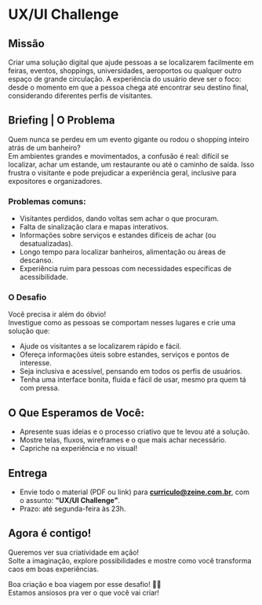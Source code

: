 # UX/UI Challenge

## Missão

Criar uma solução digital que ajude pessoas a se localizarem facilmente em feiras, eventos, shoppings, universidades, aeroportos ou qualquer outro espaço de grande circulação. A experiência do usuário deve ser o foco: desde o momento em que a pessoa chega até encontrar seu destino final, considerando diferentes perfis de visitantes.

## Briefing | O Problema

Quem nunca se perdeu em um evento gigante ou rodou o shopping inteiro atrás de um banheiro?  
Em ambientes grandes e movimentados, a confusão é real: difícil se localizar, achar um estande, um restaurante ou até o caminho de saída. Isso frustra o visitante e pode prejudicar a experiência geral, inclusive para expositores e organizadores.

### Problemas comuns:
- Visitantes perdidos, dando voltas sem achar o que procuram.
- Falta de sinalização clara e mapas interativos.
- Informações sobre serviços e estandes difíceis de achar (ou desatualizadas).
- Longo tempo para localizar banheiros, alimentação ou áreas de descanso.
- Experiência ruim para pessoas com necessidades específicas de acessibilidade.

### O Desafio

Você precisa ir além do óbvio!  
Investigue como as pessoas se comportam nesses lugares e crie uma solução que:

- Ajude os visitantes a se localizarem rápido e fácil.
- Ofereça informações úteis sobre estandes, serviços e pontos de interesse.
- Seja inclusiva e acessível, pensando em todos os perfis de usuários.
- Tenha uma interface bonita, fluida e fácil de usar, mesmo pra quem tá com pressa.

## O Que Esperamos de Você:

- Apresente suas ideias e o processo criativo que te levou até a solução.
- Mostre telas, fluxos, wireframes e o que mais achar necessário.
- Capriche na experiência e no visual!

## Entrega

- Envie todo o material (PDF ou link) para **curriculo@zeine.com.br**, com o assunto: **"UX/UI Challenge"**.
- Prazo: até segunda-feira às 23h.

## Agora é contigo!

Queremos ver sua criatividade em ação!  
Solte a imaginação, explore possibilidades e mostre como você transforma caos em boas experiências.  

Boa criação e boa viagem por esse desafio! 🚀✨  
Estamos ansiosos pra ver o que você vai criar!
